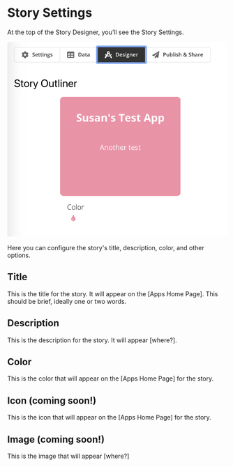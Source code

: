 # Story Settings

At the top of the Story Designer, you’ll see the Story Settings. 

![\[Replace image\] Story Settings](../../.gitbook/assets/image%20%2813%29.png)

Here you can configure the story's title, description, color, and other options. 

## Title

This is the title for the story. It will appear on the \[Apps Home Page\]. This should be brief, ideally one or two words.

## Description

This is the description for the story. It will appear \[where?\].

## Color

This is the color that will appear on the \[Apps Home Page\] for the story.

## Icon \(coming soon!\)

This is the icon that will appear on the \[Apps Home Page\] for the story.

## Image \(coming soon!\)

This is the image that will appear \[where?\]


